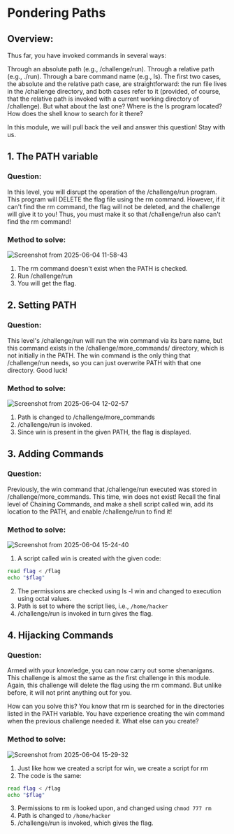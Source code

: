 # Pondering Paths
## Overview:
Thus far, you have invoked commands in several ways:

Through an absolute path (e.g., /challenge/run).
Through a relative path (e.g., ./run).
Through a bare command name (e.g., ls).
The first two cases, the absolute and the relative path case, are straightforward: the run file lives in the /challenge directory, and both cases refer to it (provided, of course, that the relative path is invoked with a current working directory of /challenge). But what about the last one? Where is the ls program located? How does the shell know to search for it there?

In this module, we will pull back the veil and answer this question! Stay with us.

## 1. The PATH variable
### Question: 
In this level, you will disrupt the operation of the /challenge/run program. This program will DELETE the flag file using the rm command. However, if it can't find the rm command, the flag will not be deleted, and the challenge will give it to you! Thus, you must make it so that /challenge/run also can't find the rm command!

### Method to solve: 
![Screenshot from 2025-06-04 11-58-43](https://github.com/user-attachments/assets/247e1d2c-cb49-4dbe-98ea-ff411f879248)

1. The rm command doesn't exist when the PATH is checked.
2. Run /challenge/run
3. You will get the flag.

## 2. Setting PATH
### Question: 
This level's /challenge/run will run the win command via its bare name, but this command exists in the /challenge/more_commands/ directory, which is not initially in the PATH. The win command is the only thing that /challenge/run needs, so you can just overwrite PATH with that one directory. Good luck!

### Method to solve:
![Screenshot from 2025-06-04 12-02-57](https://github.com/user-attachments/assets/c8f674ad-355d-4fe2-a7e8-cfea58ae4700)
1. Path is changed to /challenge/more_commands
2. /challenge/run is invoked.
3. Since win is present in the given PATH, the flag is displayed.

## 3. Adding Commands
### Question:
Previously, the win command that /challenge/run executed was stored in /challenge/more_commands. This time, win does not exist! Recall the final level of Chaining Commands, and make a shell script called win, add its location to the PATH, and enable /challenge/run to find it!

### Method to solve:
![Screenshot from 2025-06-04 15-24-40](https://github.com/user-attachments/assets/66d9e45b-017a-4400-a9ac-677b880958e4)
1. A script called win is created with the given code:
``` bash
read flag < /flag 
echo "$flag"
```
2. The permissions are checked using ls -l win and changed to execution using octal values.
3. Path is set to where the script lies, i.e., ``` /home/hacker ```
4. /challenge/run is invoked in turn gives the flag.

## 4. Hijacking Commands
### Question:
Armed with your knowledge, you can now carry out some shenanigans. This challenge is almost the same as the first challenge in this module. Again, this challenge will delete the flag using the rm command. But unlike before, it will not print anything out for you.

How can you solve this? You know that rm is searched for in the directories listed in the PATH variable. You have experience creating the win command when the previous challenge needed it. What else can you create?

### Method to solve: 

![Screenshot from 2025-06-04 15-29-32](https://github.com/user-attachments/assets/2cf75e2f-1f89-43b6-b69b-ba0cd2341678)
1. Just like how we created a script for win, we create a script for rm
2. The code is the same:
``` bash
read flag < /flag 
echo "$flag"
```
3. Permissions to rm is looked upon, and changed using ```chmod 777 rm```
4. Path is changed to ``` /home/hacker ```
5. /challenge/run is invoked, which gives the flag.
